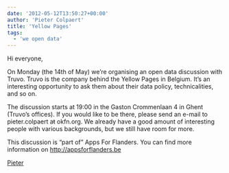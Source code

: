 ```yaml
---
date: '2012-05-12T13:50:27+00:00'
author: 'Pieter Colpaert'
title: 'Yellow Pages'
tags:
  - 'we open data'
---
```


Hi everyone,

On Monday (the 14th of May) we’re organising an open data discussion with Truvo. Truvo is the company behind the Yellow Pages in Belgium. It’s an interesting opportunity to ask them about their data policy, technicalities, and so on.

The discussion starts at 19:00 in the Gaston Crommenlaan 4 in Ghent (Truvo’s offices). If you would like to be there, please send an e-mail to pieter.colpaert aŧ okfn.org. We already have a good amount of interesting people with various backgrounds, but we still have room for more.

This discussion is “part of” Apps For Flanders. You can find more information on <http://appsforflanders.be>

[Pieter](http://twitter.com/pietercolpaert)
